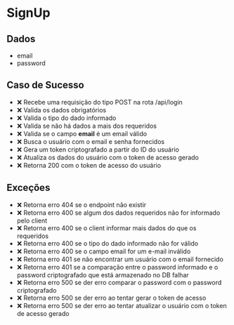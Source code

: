 # SignUp

## Dados
* email
* password

## Caso de Sucesso

- ❌ Recebe uma requisição do tipo POST na rota /api/login
- ❌ Valida os dados obrigatórios
- ❌ Valida o tipo do dado informado
- ❌ Valida se não há dados a mais dos requeridos
- ❌ Valida se o campo **email** é um email válido
- ❌ Busca o usuário com o email e senha fornecidos
- ❌ Gera um token criptografado a partir do ID do usuário
- ❌ Atualiza os dados do usuário com o token de acesso gerado
- ❌ Retorna 200 com o token de acesso do usuário


## Exceções

- ❌ Retorna erro 404 se o endpoint não existir
- ❌ Retorna erro 400 se algum dos dados requeridos não for informado pelo client
- ❌ Retorna erro 400 se o client informar mais dados do que os requeridos
- ❌ Retorna erro 400 se o tipo do dado informado não for válido
- ❌ Retorna erro 400 se o campo email for um e-mail inválido
- ❌ Retorna erro 401 se não encontrar um usuário com o email fornecido
- ❌ Retorna erro 401 se a comparação entre o password informado e o password criptografado que está armazenado no DB falhar
- ❌ Retorna erro 500 se der erro comparar o password com o password criptografado
- ❌ Retorna erro 500 se der erro ao tentar gerar o token de acesso
- ❌ Retorna erro 500 se der erro ao tentar atualizar o usuário com o token de acesso gerado




